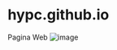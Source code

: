 
# hypc.github.io
Pagina Web 
![image](https://user-images.githubusercontent.com/127977506/226706873-8dec329d-0098-4699-9f65-11fd49994099.png)
